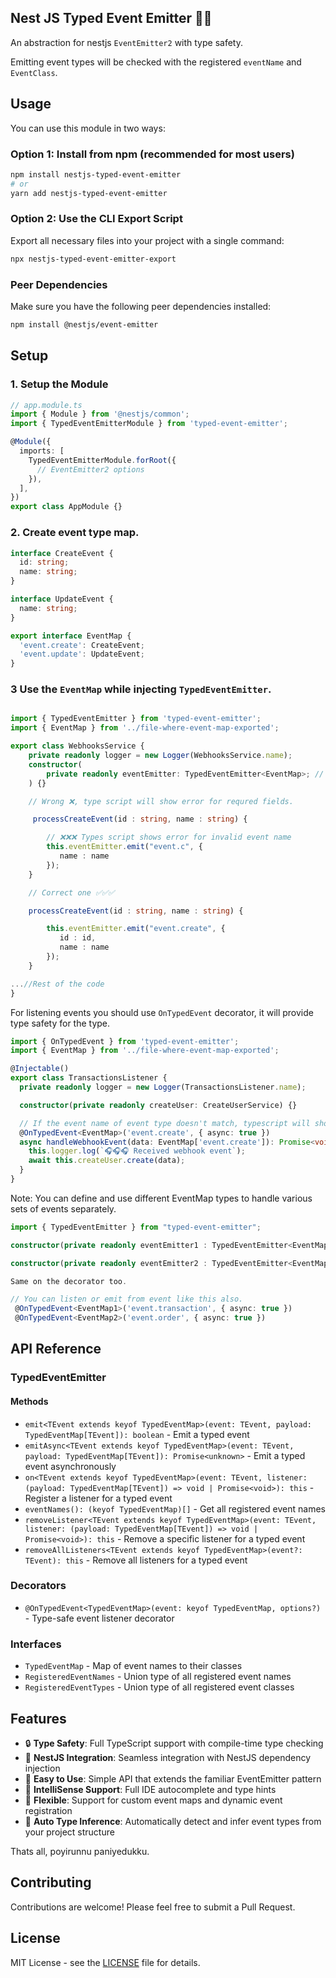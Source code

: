 ## Nest JS Typed Event Emitter 🛟🦺

An abstraction for nestjs `EventEmitter2` with type safety.

Emitting event types will be checked with the registered `eventName` and `EventClass`.

## Usage

You can use this module in two ways:

### Option 1: Install from npm (recommended for most users)

```bash
npm install nestjs-typed-event-emitter
# or
yarn add nestjs-typed-event-emitter
```

### Option 2: Use the CLI Export Script

Export all necessary files into your project with a single command:

```bash
npx nestjs-typed-event-emitter-export
```

### Peer Dependencies

Make sure you have the following peer dependencies installed:

```bash
npm install @nestjs/event-emitter
```

## Setup

### 1. Setup the Module

```typescript
// app.module.ts
import { Module } from '@nestjs/common';
import { TypedEventEmitterModule } from 'typed-event-emitter';

@Module({
  imports: [
    TypedEventEmitterModule.forRoot({
      // EventEmitter2 options
    }),
  ],
})
export class AppModule {}
```

### 2. Create event type map.

```ts
interface CreateEvent {
  id: string;
  name: string;
}

interface UpdateEvent {
  name: string;
}

export interface EventMap {
  'event.create': CreateEvent;
  'event.update': UpdateEvent;
}
```

### 3 Use the `EventMap` while injecting `TypedEventEmitter`.

```ts

import { TypedEventEmitter } from 'typed-event-emitter';
import { EventMap } from '../file-where-event-map-exported';

export class WebhooksService {
    private readonly logger = new Logger(WebhooksService.name);
    constructor(
        private readonly eventEmitter: TypedEventEmitter<EventMap>; // use it here.
    ) {}

    // Wrong ❌, type script will show error for requred fields.

     processCreateEvent(id : string, name : string) {

        // ❌❌❌ Types script shows error for invalid event name
        this.eventEmitter.emit("event.c", {
           name : name
        });
    }

    // Correct one ✅✅✅

    processCreateEvent(id : string, name : string) {

        this.eventEmitter.emit("event.create", {
           id : id,
           name : name
        });
    }

...//Rest of the code
}
```

For listening events you should use `OnTypedEvent` decorator, it will provide type safety for the type.

```ts
import { OnTypedEvent } from 'typed-event-emitter';
import { EventMap } from '../file-where-event-map-exported';

@Injectable()
export class TransactionsListener {
  private readonly logger = new Logger(TransactionsListener.name);

  constructor(private readonly createUser: CreateUserService) {}

  // If the event name of event type doesn't match, typescript will show error.
  @OnTypedEvent<EventMap>('event.create', { async: true })
  async handleWebhookEvent(data: EventMap['event.create']): Promise<void> {
    this.logger.log(`🎧🎧🎧 Received webhook event`);
    await this.createUser.create(data);
  }
}
```

Note: You can define and use different EventMap types to handle various sets of events separately.

```ts
import { TypedEventEmitter } from "typed-event-emitter";

constructor(private readonly eventEmitter1 : TypedEventEmitter<EventMap1>) {}

constructor(private readonly eventEmitter2 : TypedEventEmitter<EventMap2>) {}

Same on the decorator too.

// You can listen or emit from event like this also.
 @OnTypedEvent<EventMap1>('event.transaction', { async: true })
 @OnTypedEvent<EventMap2>('event.order', { async: true })


```

## API Reference

### TypedEventEmitter

#### Methods

- `emit<TEvent extends keyof TypedEventMap>(event: TEvent, payload: TypedEventMap[TEvent]): boolean` - Emit a typed event
- `emitAsync<TEvent extends keyof TypedEventMap>(event: TEvent, payload: TypedEventMap[TEvent]): Promise<unknown>` - Emit a typed event asynchronously
- `on<TEvent extends keyof TypedEventMap>(event: TEvent, listener: (payload: TypedEventMap[TEvent]) => void | Promise<void>): this` - Register a listener for a typed event
- `eventNames(): (keyof TypedEventMap)[]` - Get all registered event names
- `removeListener<TEvent extends keyof TypedEventMap>(event: TEvent, listener: (payload: TypedEventMap[TEvent]) => void | Promise<void>): this` - Remove a specific listener for a typed event
- `removeAllListeners<TEvent extends keyof TypedEventMap>(event?: TEvent): this` - Remove all listeners for a typed event

### Decorators

- `@OnTypedEvent<TypedEventMap>(event: keyof TypedEventMap, options?)` - Type-safe event listener decorator

### Interfaces

- `TypedEventMap` - Map of event names to their classes
- `RegisteredEventNames` - Union type of all registered event names
- `RegisteredEventTypes` - Union type of all registered event classes

## Features

- 🔒 **Type Safety**: Full TypeScript support with compile-time type checking
- 🎯 **NestJS Integration**: Seamless integration with NestJS dependency injection
- 🚀 **Easy to Use**: Simple API that extends the familiar EventEmitter pattern
- 📝 **IntelliSense Support**: Full IDE autocomplete and type hints
- 🔧 **Flexible**: Support for custom event maps and dynamic event registration
- 🤖 **Auto Type Inference**: Automatically detect and infer event types from your project structure

Thats all, poyirunnu paniyedukku.

## Contributing

Contributions are welcome! Please feel free to submit a Pull Request.

## License

MIT License - see the [LICENSE](LICENSE) file for details.
